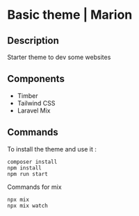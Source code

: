 # Basic theme | Marion

## Description

Starter theme to dev some websites

## Components

- Timber
- Tailwind CSS
- Laravel Mix

## Commands

To install the theme and use it :

```
composer install
npm install
npm run start

```
Commands for mix 

```
npx mix
npx mix watch

```

